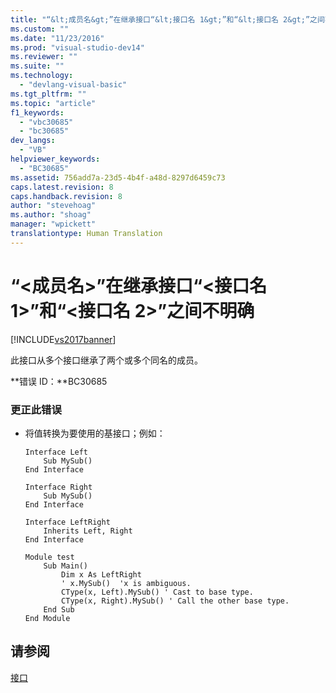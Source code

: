 ```yaml
---
title: "“&lt;成员名&gt;”在继承接口“&lt;接口名 1&gt;”和“&lt;接口名 2&gt;”之间不明确 | Microsoft Docs"
ms.custom: ""
ms.date: "11/23/2016"
ms.prod: "visual-studio-dev14"
ms.reviewer: ""
ms.suite: ""
ms.technology: 
  - "devlang-visual-basic"
ms.tgt_pltfrm: ""
ms.topic: "article"
f1_keywords: 
  - "vbc30685"
  - "bc30685"
dev_langs: 
  - "VB"
helpviewer_keywords: 
  - "BC30685"
ms.assetid: 756add7a-23d5-4b4f-a48d-8297d6459c73
caps.latest.revision: 8
caps.handback.revision: 8
author: "stevehoag"
ms.author: "shoag"
manager: "wpickett"
translationtype: Human Translation
---
```

# “&lt;成员名&gt;”在继承接口“&lt;接口名 1&gt;”和“&lt;接口名 2&gt;”之间不明确
[!INCLUDE[vs2017banner](../../../csharp/includes/vs2017banner.md)]

此接口从多个接口继承了两个或多个同名的成员。  
  
 **错误 ID：**BC30685  
  
### 更正此错误  
  
-   将值转换为要使用的基接口；例如：  
  
    ```  
    Interface Left  
        Sub MySub()  
    End Interface  
  
    Interface Right  
        Sub MySub()  
    End Interface  
  
    Interface LeftRight  
        Inherits Left, Right  
    End Interface  
  
    Module test  
        Sub Main()  
            Dim x As LeftRight  
            ' x.MySub()  'x is ambiguous.  
            CType(x, Left).MySub() ' Cast to base type.  
            CType(x, Right).MySub() ' Call the other base type.  
        End Sub  
    End Module  
    ```  
  
## 请参阅  
 [接口](../../../visual-basic/programming-guide/language-features/interfaces/index.md)